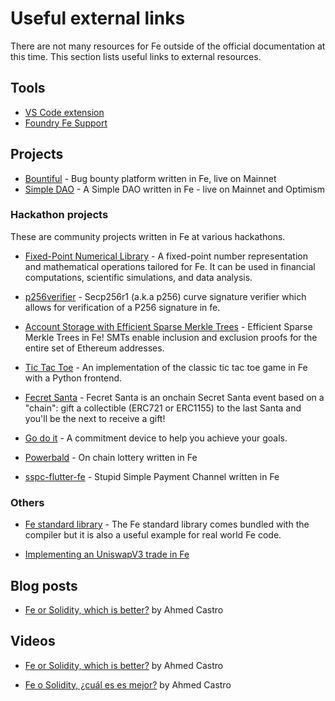 # Useful external links

There are not many resources for Fe outside of the official documentation at this time. This section lists useful links to external resources.


## Tools

- [VS Code extension](https://marketplace.visualstudio.com/items?itemName=fe-lang.code-ve)
- [Foundry Fe Support](https://github.com/fe-lang/Foundry-Fe)

## Projects

- [Bountiful](https://github.com/fe-lang/bountiful/tree/master) - Bug bounty platform written in Fe, live on Mainnet
- [Simple DAO](https://github.com/cburgdorf/simple_dao) - A Simple DAO written in Fe - live on Mainnet and Optimism


### Hackathon projects

These are community projects written in Fe at various hackathons.

- [Fixed-Point Numerical Library](https://github.com/bilgin-kocak/felang-fixedpoint) - A fixed-point number representation and mathematical operations tailored for Fe. It can be used in financial computations, scientific simulations, and data analysis.

- [p256verifier](https://github.com/0xnonso/p256-verifier-fe) - Secp256r1 (a.k.a p256) curve signature verifier which allows for verification of a P256 signature in fe.

- [Account Storage with Efficient Sparse Merkle Trees](https://github.com/kevincharm/account_kv_storage_fe) - Efficient Sparse Merkle Trees in Fe! SMTs enable inclusion and exclusion proofs for the entire set of Ethereum addresses.

- [Tic Tac Toe](https://github.com/grey220022/Fehackathon) - An implementation of the classic tic tac toe game in Fe with a Python frontend.

- [Fecret Santa](https://github.com/clemlak/fe-hackathon) - Fecret Santa is an onchain Secret Santa event based on a "chain": gift a collectible (ERC721 or ERC1155) to the last Santa and you'll be the next to receive a gift!

- [Go do it](https://github.com/gin/go-do-it) - A commitment device to help you achieve your goals.

- [Powerbald](https://github.com/kevincharm/powerbald-fe) - On chain lottery written in Fe

- [sspc-flutter-fe](https://github.com/dknopik/sspc-flutter-fe) - Stupid Simple Payment Channel written in Fe

### Others

- [Fe standard library](https://github.com/ethereum/fe/tree/master/crates/library/std/src) - The Fe standard library comes bundled with the compiler but it is also a useful example for real world Fe code.

- [Implementing an UniswapV3 trade in Fe](https://github.com/cburgdorf/fe-real-world-examples/blob/master/fe_contracts/defi/src/main.fe)

## Blog posts

- [Fe or Solidity, which is better?](https://dev.to/filosofiacodigoen/fe-or-solidity-which-is-better-1fdj) by Ahmed Castro

## Videos

- [Fe or Solidity, which is better?](https://www.youtube.com/watch?v=zKxmtbVNscg) by Ahmed Castro

- [Fe o Solidity, ¿cuál es es mejor?](https://www.youtube.com/watch?v=_ODiAW8mq3o) by Ahmed Castro